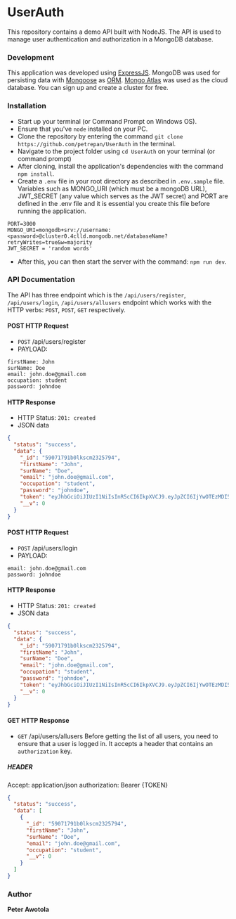 # UserAuth

This repository contains a demo API built with NodeJS.
The API is used to manage user authentication and authorization in a MongoDB database.

### Development

This application was developed using [ExpressJS](http://expressjs.com/). MongoDB was used for persisting data with [Mongoose](https://mongoosejs.com/) as [ORM](https://en.wikipedia.org/wiki/Object-relational_mapping). [Mongo Atlas](https://mongodb.com) was used as the cloud database. You can sign up and create a cluster for free.

### Installation

- Start up your terminal (or Command Prompt on Windows OS).
- Ensure that you've `node` installed on your PC.
- Clone the repository by entering the command `git clone https://github.com/petrepan/UserAuth` in the terminal.
- Navigate to the project folder using `cd UserAuth` on your terminal (or command prompt)
- After cloning, install the application's dependencies with the command `npm install`.
- Create a `.env` file in your root directory as described in `.env.sample` file. Variables such as MONGO_URI (which must be a mongoDB URL), JWT_SECRET (any value which serves as the JWT secret) and PORT are defined in the .env file and it is essential you create this file before running the application.

```
PORT=3000
MONGO_URI=mongodb+srv://username:<password>@cluster0.4clld.mongodb.net/databaseName?retryWrites=true&w=majority
JWT_SECRET = 'random words'
```

- After this, you can then start the server with the command: `npm run dev`.

### API Documentation

The API has three endpoint which is the `/api/users/register`, `/api/users/login`, `/api/users/allusers` endpoint which works with the HTTP verbs: `POST`, `POST`, `GET` respectively.

#### POST HTTP Request

- `POST` /api/users/register
- PAYLOAD:

```x-form-url-encoded
firstName: John
surName: Doe
email: john.doe@gmail.com
occupation: student
password: johndoe
```

#### HTTP Response

- HTTP Status: `201: created`
- JSON data

```json
{
  "status": "success",
  "data": {
    "_id": "59071791b0lkscm2325794",
    "firstName": "John",
    "surName": "Doe",
    "email": "john.doe@gmail.com",
    "occupation": "student",
    "password": "johndoe",
    "token": "eyJhbGciOiJIUzI1NiIsInR5cCI6IkpXVCJ9.eyJpZCI6IjYwOTEzMDI5NGFkZWZlMjA",
    "__v": 0
  }
}
```

#### POST HTTP Request

- `POST` /api/users/login
- PAYLOAD:

```x-form-url-encoded
email: john.doe@gmail.com
password: johndoe
```

#### HTTP Response

- HTTP Status: `201: created`
- JSON data

```json
{
  "status": "success",
  "data": {
    "_id": "59071791b0lkscm2325794",
    "firstName": "John",
    "surName": "Doe",
    "email": "john.doe@gmail.com",
    "occupation": "student",
    "password": "johndoe",
    "token": "eyJhbGciOiJIUzI1NiIsInR5cCI6IkpXVCJ9.eyJpZCI6IjYwOTEzMDI5NGFkZWZlMjA",
    "__v": 0
  }
}
```

#### GET HTTP Response

- `GET` /api/users/allusers
Before getting the list of all users, you need to ensure that a user is logged in. It accepts a header that contains an `authorization` key.

##### HEADER
Accept: application/json
authorization: Bearer {TOKEN}

```json
{
  "status": "success",
  "data": [
    {
      "_id": "59071791b0lkscm2325794",
      "firstName": "John",
      "surName": "Doe",
      "email": "john.doe@gmail.com",
      "occupation": "student",
      "__v": 0
    }
  ]
}
```

### Author

**Peter Awotola**
